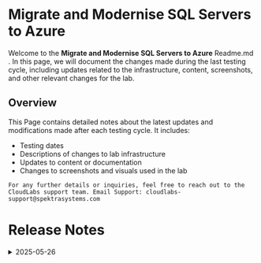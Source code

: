 # Migrate and Modernise SQL Servers to Azure
Welcome to the **Migrate and Modernise SQL Servers to Azure** Readme.md . In this page, we will document the changes made during the last testing cycle, including updates related to the infrastructure, content, screenshots, and other relevant changes for the lab.

## Overview

This Page contains detailed notes about the latest updates and modifications made after each testing cycle. It includes:

- Testing dates
- Descriptions of changes to lab infrastructure
- Updates to content or documentation
- Changes to screenshots and visuals used in the lab

`For any further details or inquiries, feel free to reach out to the CloudLabs support team. Email Support: cloudlabs-support@spektrasystems.com`

# Release Notes

<details>
  <summary>2025-05-26</summary>

### Release Date: 2025-05-26

- **Change**: The lab was originally tested a year ago, so this involved a complete re-onboarding. While the core content remained unchanged, extensive updates were made to reflect the latest UI enhancements, including revising nearly all screenshots to align with the current user experience.
  
- **Testing Date**: 2025-05-26

## Infrastructure Changes

   NA

## Content Changes

  - There has been a UI update in Microsoft Azure for the Migration Wizard. Therefore, the lab guide for **Module 3** has been updated accordingly.

## Screenshot Updates

  - **Change**: Updated almost all the screenshots for the whole lab to reflect the latest UI changes in the Environment and also the Azure portal.

## Validation

   NA

## Testing Notes

- **Test Validation Summary**: Validated the lab guide steps, updated the content to reflect the latest UI changes, and reorganized exercises for better alignment with the overall lab flow.

- **Tester**: Aparna

---
</details>
